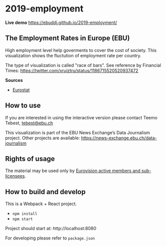 # 2019-employment

**Live demo** https://ebuddj.github.io/2019-employment/

## The Employment Rates in Europe (EBU)

High employment level help goverments to cover the cost of society. This visualization shows the fluctution of employment rate per country.

The type of visualization is called "race of bars". See reference by Financial Times: https://twitter.com/xruiztru/status/1186715520520937472

**Sources**
* [Eurostat](https://ec.europa.eu/eurostat/statistics-explained/index.php/Employment_statistics)

## How to use

If you are interested in using the interactive version please contact Teemo Tebest, tebest@ebu.ch

This visualization is part of the EBU News Exchange’s Data Journalism project. Other projects are available: https://news-exchange.ebu.ch/data-journalism

## Rights of usage

The material may be used only by [Eurovision active members and sub-licensees](https://www.ebu.ch/eurovision-news/members-and-sublicensees).

## How to build and develop

This is a Webpack + React project.

* `npm install`
* `npm start`

Project should start at: http://localhost:8080

For developing please refer to `package.json`